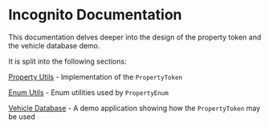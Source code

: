 # Incognito Documentation

This documentation delves deeper into the design of the property token and the vehicle database demo.

It is split into the following sections:

[Property Utils](property_utils.md) - Implementation of the `PropertyToken`

[Enum Utils](enum_utils.md) - Enum utilities used by `PropertyEnum`

[Vehicle Database](vehicle_database.md) - A demo application showing how the `PropertyToken` may be used

